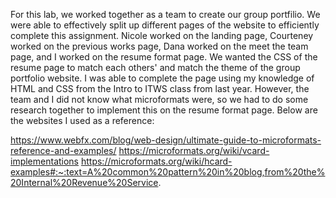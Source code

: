 For this lab, we worked together as a team to create our group portfilio. We were able to effectively split up different pages of the website to efficiently complete this assignment. Nicole worked on the landing page, Courteney worked on the previous works page, Dana worked on the meet the team page, and I worked on the resume format page. We wanted the CSS of the resume page to match each others' and match the theme of the group portfolio website. I was able to complete the page using my knowledge of HTML and CSS from the Intro to ITWS class from last year. However, the team and I did not know what microformats were, so we had to do some research together to implement this on the resume format page. Below are the websites I used as a reference: 

https://www.webfx.com/blog/web-design/ultimate-guide-to-microformats-reference-and-examples/
https://microformats.org/wiki/vcard-implementations
https://microformats.org/wiki/hcard-examples#:~:text=A%20common%20pattern%20in%20blog,from%20the%20Internal%20Revenue%20Service.